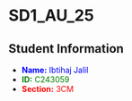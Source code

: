# SD1_AU_25

## Student Information
- <span style="color:blue">**Name:** Ibtihaj Jalil</span>  
- <span style="color:green">**ID:** C243059</span>  
- <span style="color:red">**Section:** 3CM</span>  
